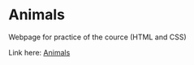 # Animals
Webpage for practice of the cource (HTML and CSS)

Link here: [Animals](https://thiagowhispher.github.io/Animals/)
